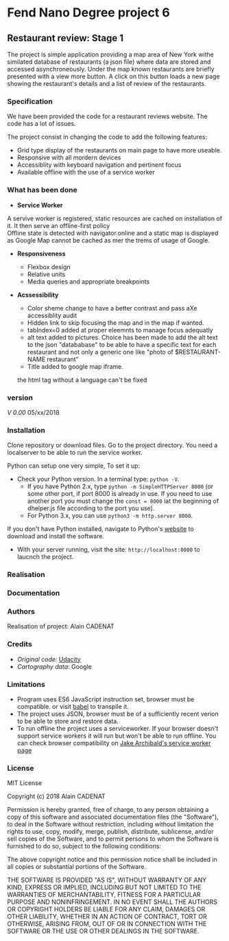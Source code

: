 # Fend Nano Degree project 6

## Restaurant review: Stage 1

The project is simple application providing a map area of New York withe similated database of restaurants (a json file) where data are stored and accessed asynchroneously. Under the map known restaurants are briefly presented with a view more button. A click on this button loads a new page showing the restaurant's details and a list of review of the restaurants.

### Specification

We have been provided the code for a restaurant reviews website. The code has a lot of issues.

The project consist in changing the code to add the following features:

- Grid type display of the restaurants on main page to have more useable.
- Responsive with all mordern devices
- Accessiblity with keyboard navigation and pertinent focus
- Available offline with the use of a service worker

### What has been done

- __Service Worker__

A servive worker is registered, static resources are cached on installation of it. It then serve an offline-first policy  
Offline state is detected with navigator.online and a static map is displayed as Google Map cannot be cached as mer the trems of usage of Google.

- __Responsiveness__

  - Flexbox design
  - Relative units
  - Media queries and appropriate breakpoints

- __Acssessibility__

  - Color sheme change to have a better contrast and pass aXe accessiblity audit
  - Hidden link to skip focusing the map and in the map if wanted.
  - tabIndex=0 added at proper eleemnts to manage focus adequatly
  - alt text added to pictures. Choice has been made to add the alt text to the json "datababase" to be able to have a specific text for each restaurant and not only a generic one like "photo of $RESTAURANT-NAME restaurant"
  - Title added to google map iframe.

  the html tag without a language can't be fixed

### version

_V 0.00_ 05/xx/2018

### Installation

Clone repository or download files.
Go to the project directory.
You need a localserver to be able to run the service worker.

Python can setup one very simple, To set it up:

- Check your Python version. In a terminal type: `python -V`.
  - If you have Python 2.x, type `python -m SimpleHTTPServer 8000` (or some other port, if port 8000 is already in use. If you need to use another port you must change the `const = 8000` iat the beginning of dhelper.js file according to the port you use).
  - For Python 3.x, you can use `python3 -m http.server 8000`.

If you don't have Python installed, navigate to Python's [website](https://www.python.org/) to download and install the software.

- With your server running, visit the site: `http://localhost:8000` to laucnch the project.

### Realisation

### Documentation

### Authors

Realisation of project: Alain CADENAT

### Credits

- _Original code:_  [Udacity](https://www.udacity.com)
- _Cartography data_: Google

### Limitations

- Program uses ES6 JavaScript instruction set, browser must be compatible. or visit [babel](https://babeljs.io/) to transpile it.
- The project uses JSON, browser must be of a sufficiently recent verion to be able to store and restore data.
- To run offline the project uses a serviceworker. If your browser doesn't support service workers it will run but won't be able to run offline. You can check browser compatibility on [Jake Archibald's service worker page](https://jakearchibald.github.io/isserviceworkerready/)

### License

MIT License

Copyright (c) 2018 Alain CADENAT

Permission is hereby granted, free of charge, to any person obtaining a copy
of this software and associated documentation files (the "Software"), to deal
in the Software without restriction, including without limitation the rights
to use, copy, modify, merge, publish, distribute, sublicense, and/or sell
copies of the Software, and to permit persons to whom the Software is
furnished to do so, subject to the following conditions:

The above copyright notice and this permission notice shall be included in all
copies or substantial portions of the Software.

THE SOFTWARE IS PROVIDED "AS IS", WITHOUT WARRANTY OF ANY KIND, EXPRESS OR
IMPLIED, INCLUDING BUT NOT LIMITED TO THE WARRANTIES OF MERCHANTABILITY,
FITNESS FOR A PARTICULAR PURPOSE AND NONINFRINGEMENT. IN NO EVENT SHALL THE
AUTHORS OR COPYRIGHT HOLDERS BE LIABLE FOR ANY CLAIM, DAMAGES OR OTHER
LIABILITY, WHETHER IN AN ACTION OF CONTRACT, TORT OR OTHERWISE, ARISING FROM,
OUT OF OR IN CONNECTION WITH THE SOFTWARE OR THE USE OR OTHER DEALINGS IN THE
SOFTWARE.
